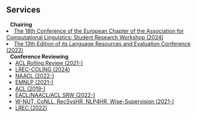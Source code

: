 ## Services

<h4 style="margin:0 10px 0;">Chairing</h4>
  <li><a href="https://sites.google.com/view/eacl2024srw/homepage/"><autocolor>The 18th Conference of the European Chapter of the Association for Computational Linguistics: Student Research Workshop (2024)</autocolor></a></li>
  <li><a href="https://lrec2022.lrec-conf.org/en/"><autocolor>The 13th Edition of its Language Resources and Evaluation Conference (2022)</autocolor></a></li>

<h4 style="margin:0 10px 0;">Conference Reviewing</h4>

<ul style="margin:0 0 5px;">
  <li><a href=""><autocolor>ACL Rolling Review (2021-)</autocolor></a></li>
  <li><a href=""><autocolor>LREC-COLING (2024)</autocolor></a></li>
  <li><a href=""><autocolor>NAACL (2022-)</autocolor></a></li>
  <li><a href=""><autocolor>EMNLP (2021-)</autocolor></a></li>
  <li><a href=""><autocolor>ACL (2019-)</autocolor></a></li>
  <li><a href=""><autocolor>EACL/NAACL/ACL SRW (2022-)</autocolor></a></li>
  <li><a href=""><autocolor>W-NUT, CoNLL, RecSysHR, NLP4HR, Wise-Supervision (2021-)</autocolor></a></li>
  <li><a href=""><autocolor>LREC (2022)</autocolor></a></li>
</ul>